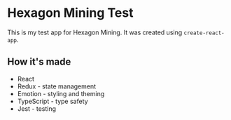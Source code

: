 # Hexagon Mining Test

This is my test app for Hexagon Mining. It was created using `create-react-app`.

## How it's made

- React
- Redux - state management
- Emotion - styling and theming
- TypeScript - type safety
- Jest - testing